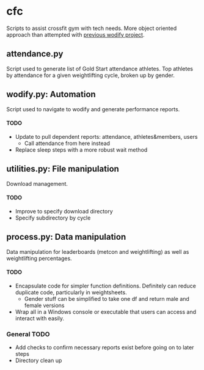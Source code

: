 # cfc
Scripts to assist crossfit gym with tech needs. More object oriented approach than attempted with [previous wodify project]( https://github.com/channiemills/Wodify).

## attendance.py

Script used to generate list of Gold Start attendance athletes. 
Top athletes by attendance for a given weightlifting cycle, broken up by gender.

## wodify.py: Automation

Script used to navigate to wodify and generate performance reports.

#### TODO
- Update to pull dependent reports: attendance, athletes&members, users
  - Call attendance from here instead
- Replace sleep steps with a more robust wait method

## utilities.py: File manipulation

Download management.

#### TODO
- Improve to specify download directory
- Specify subdirectory by cycle

## process.py: Data manipulation

 Data manipulation for leaderboards (metcon and weightlifting) as well as weightlifting percentages.

#### TODO
- Encapsulate code for simpler function definitions. Definitely can reduce duplicate code, particularly in weightsheets.
  - Gender stuff can be simplified to take one df and return male and female versions
- Wrap all in a Windows console or executable that users can access and interact with easily. 


### General TODO
- Add checks to confirm necessary reports exist before going on to later steps
- Directory clean up